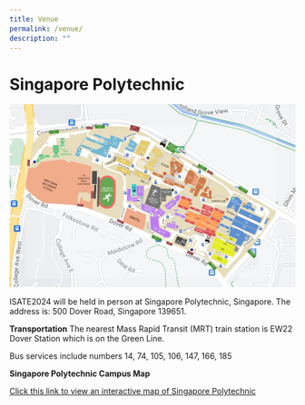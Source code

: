 ```yaml
---
title: Venue
permalink: /venue/
description: ""
---
```

# Singapore Polytechnic

![](/images/sp-campus-map.jpg)

ISATE2024 will be held in person at Singapore Polytechnic, Singapore.
The address is: 500 Dover Road, Singapore 139651.

**Transportation**
The nearest Mass Rapid Transit (MRT) train station is EW22 Dover Station which is on the Green Line.

Bus services include numbers 14, 74, 105, 106, 147, 166, 185


**Singapore Polytechnic Campus Map**

[Click this link to view an interactive map of Singapore Polytechnic](https://www.sp.edu.sg/map/)